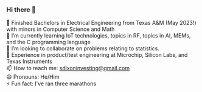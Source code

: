 ### Hi there 👋

🔭 Finished Bachelors in Electrical Engineering from Texas A&M (May 2023!) with minors in Computer Science and Math <br>
🌱 I’m currently learning IoT technologies, topics in RF, topics in AI, MEMs, and the C programming language<br>
👯 I’m looking to collaborate on problems relating to statistics. <br>
💬 Experience in product/test engineering at Microchip, Silicon Labs, and Texas Instruments<br>
📫 How to reach me: sdixoninvesting@gmail.com<br>
😄 Pronouns: He/Him<br>
⚡ Fun fact: I've ran three marathons<br>

<!--
**SamuelDixxon/SamuelDixxon** is a ✨ _special_ ✨ repository because its `README.md` (this file) appears on your GitHub profile.

Here are some ideas to get you started:

- 🔭 I’m currently working on ...
- 🌱 I’m currently learning ...
- 👯 I’m looking to collaborate on ...
- 🤔 I’m looking for help with ...
- 💬 Ask me about ...
- 📫 How to reach me: ...
- 😄 Pronouns: ...
- ⚡ Fun fact: ...
-->
